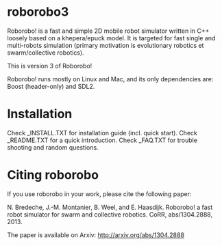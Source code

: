 roborobo3
=========

Roborobo! is a fast and simple 2D mobile robot simulator written in C++ loosely based on a khepera/epuck model. It is targeted for fast single and multi-robots simulation (primary motivation is evolutionary robotics et swarm/collective robotics).

This is version 3 of Roborobo!

Roborobo! runs mostly on Linux and Mac, and its only dependencies are: Boost (header-only) and SDL2.

Installation
============

Check _INSTALL.TXT for installation guide (incl. quick start).
Check _README.TXT for a quick introduction.
Check _FAQ.TXT for trouble shooting and random questions.

Citing roborobo
===============

If you use roborobo in your work, please cite the following paper:

N. Bredeche, J.-M. Montanier, B. Weel, and E. Haasdijk. Roborobo! a fast robot simulator for swarm and collective robotics. CoRR, abs/1304.2888, 2013. 

The paper is available on Arxiv: http://arxiv.org/abs/1304.2888 
